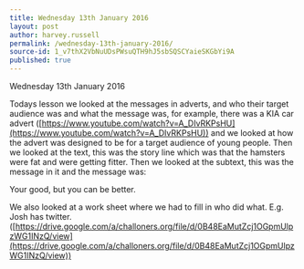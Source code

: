```yaml
---
title: Wednesday 13th January 2016
layout: post
author: harvey.russell
permalink: /wednesday-13th-january-2016/
source-id: 1_v7thX2VbNuUDsPWsuQTH9hJ5sbSQSCYaieSKGbYi9A
published: true
---
```

Wednesday 13th January 2016

Todays lesson we looked at the messages in adverts, and who their target audience was and what the message was, for example, there was a KIA car advert ([https://www.youtube.com/watch?v=A_DIvRKPsHU](https://www.youtube.com/watch?v=A_DIvRKPsHU)) and we looked at how the advert was designed to be for a target audience of young people. Then we looked at the text, this was the story line which was that the hamsters were fat and were getting fitter. Then we looked at the subtext, this was the message in it and the message was:

Your good, but you can be better.

We also looked at a work sheet where we had to fill in who did what. E.g. Josh has twitter. ([https://drive.google.com/a/challoners.org/file/d/0B48EaMutZcj1OGpmUlpzWG1INzQ/view](https://drive.google.com/a/challoners.org/file/d/0B48EaMutZcj1OGpmUlpzWG1INzQ/view)) 

